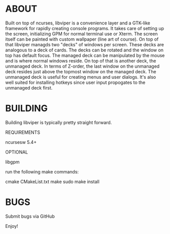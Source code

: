 ABOUT
=====

Built on top of ncurses, libviper is a convenience layer and a GTK-like
framework for rapidly creating console programs.  It takes care of setting up
the screen, initializing GPM for normal terminal use or Xterm.  The screen
itself can be painted with custom wallpaper (line art of course).  On top of
that libviper managds two "decks" of windows per screen.  These decks are
analogous to a deck of cards.  The decks can be rotated and the window on top
has default focus.  The managed deck can be manipulated by the mouse and is
where normal windows reside.  On top of that is another deck, the unmanaged
deck.  In terms of Z-order, the last window on the unmanaged deck resides
just above the topmost window on the managed deck.  The unmanaged deck is
useful for creating menus and user dialogs.  It's also well suited for
installing hotkeys since user input propogates to the unmanaged deck first. 


BUILDING
========

Building libviper is typically pretty straight forward.

REQUIREMENTS

ncursesw 5.4+

OPTIONAL

libgpm


run the following make commands:                                  

cmake CMakeList.txt
make
sudo make install

BUGS
====

Submit bugs via GitHub


Enjoy!
